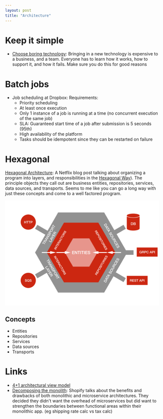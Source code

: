 ```yaml
---
layout: post
title: "Architecture"
---
```


# Keep it simple

* [Choose boring technology](https://mcfunley.com/choose-boring-technology): Bringing in a new technology is expensive to a business, and a team. Everyone has to learn how it works, how to support it, and how it fails. Make sure you do this for good reasons

# Batch jobs

* Job scheduling at Dropbox: Requirements:
  * Priority scheduling
  * At least once execution
  * Only 1 instance of a job is running at a time (no concurrent execution of the same job)
  * SLA: Guaranteed start time of a job after submission is 5 seconds (95th)
  * High availability of the platform
  * Tasks should be idempotent since they can be restarted on failure

# Hexagonal

[Hexagonal Architecture](https://netflixtechblog.com/ready-for-changes-with-hexagonal-architecture-b315ec967749): A Netflix blog post talking about organizing a program into layers, and responsibilities in the [Hexagonal Way](https://en.wikipedia.org/wiki/Hexagonal_architecture_(software))). The principle objects they call out are business entities, repositories, services, data sources, and transports. Seems to me like you can go a long way with just these concepts and come to a well factored program.

![netflix hexagonal architecture](/assets/images/netflix_hexagonal_architecture.png)

## Concepts

* Entities
* Repositories
* Services
* Data sources
* Transports

# Links

* [4+1 architectural view model](https://en.wikipedia.org/wiki/4%2B1_architectural_view_model)
* [Decomposing the monolith](https://shopify.engineering/deconstructing-monolith-designing-software-maximizes-developer-productivity): Shopify talks about the benefits and drawbacks of both monolithic and microservice architectures. They decided they didn't want the overhead of microservices but did want to strengthen the boundaries between functional areas within their monolithic app. (eg shipping rate calc vs tax calc)
